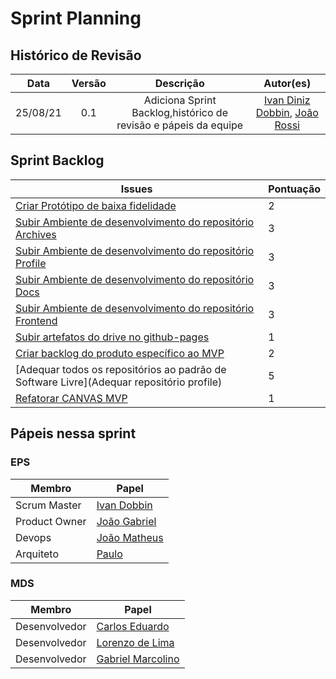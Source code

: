 # Sprint Planning 

## Histórico de Revisão
| Data | Versão | Descrição | Autor(es)|
|:----:|:------:|:---------:|:--------:|
| 25/08/21 | 0.1 | Adiciona Sprint Backlog,histórico de revisão e pápeis da equipe | [Ivan Diniz Dobbin](https://github.com/darmsDD), [João Rossi](https://github.com/bielrossi15) |


## Sprint Backlog
Issues | Pontuação
------------ | --------------
[Criar Protótipo de baixa fidelidade](https://github.com/fga-eps-mds/2021.1-PC-GO1/issues/15) | 2
[Subir Ambiente de desenvolvimento do repositório Archives](https://github.com/fga-eps-mds/2021.1-PC-GO1/issues/16) | 3
[Subir Ambiente de desenvolvimento do repositório Profile](https://github.com/fga-eps-mds/2021.1-PC-GO1/issues/17) | 3
[Subir Ambiente de desenvolvimento do repositório Docs](https://github.com/fga-eps-mds/2021.1-PC-GO1/issues/21) | 3
[Subir Ambiente de desenvolvimento do repositório Frontend]() | 3
[Subir artefatos do drive no github-pages](https://github.com/fga-eps-mds/2021.1-PC-GO1/issues/14) | 1
[Criar backlog do produto específico ao MVP](https://github.com/fga-eps-mds/2021.1-PC-GO1/issues/23) | 2
[Adequar todos os repositórios ao padrão de Software Livre](Adequar repositório profile) | 5
[Refatorar CANVAS MVP](https://github.com/fga-eps-mds/2021.1-PC-GO1/issues/24) | 1

## Pápeis nessa sprint

### EPS
Membro| Papel
------------ | --------------
Scrum Master | [Ivan Dobbin](https://github.com/darmsDD)
Product Owner| [João Gabriel](https://github.com/bielrossi15)
Devops | [João Matheus](https://github.com/J-Matheus)
Arquiteto | [Paulo](https://github.com/PauloVitorRocha)

### MDS
Membro| Papel
------------ | --------------
Desenvolvedor | [Carlos Eduardo](https://github.com/CaduRoriz)
Desenvolvedor | [Lorenzo de Lima](https://github.com/lorenzo7377)
Desenvolvedor | [Gabriel Marcolino](https://github.com/GabrielMR360)